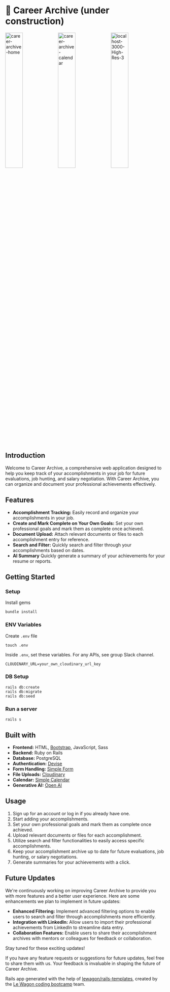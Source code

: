 # 🎯 Career Archive (under construction)

<img src="https://i.ibb.co/kKs1RR6/career-archive-full.png" alt="career-archive-home" border="0" width="33%"><img src="https://i.postimg.cc/HLXX4kBd/localhost-3000-High-Res-2.png" alt="career-archive-calendar" border="0" width="33%"><img src="https://i.ibb.co/nn0kk5M/localhost-3000-High-Res-3.png" alt="localhost-3000-High-Res-3" border="0" width="33%">

## Introduction

Welcome to Career Archive, a comprehensive web application designed to help you keep track of your accomplishments in your job for future evaluations, job hunting, and salary negotiation. With Career Archive, you can organize and document your professional achievements effectively.

## Features

- **Accomplishment Tracking:** Easily record and organize your accomplishments in your job.
- **Create and Mark Complete on Your Own Goals:** Set your own professional goals and mark them as complete once achieved.
- **Document Upload:** Attach relevant documents or files to each accomplishment entry for reference.
- **Search and Filter:** Quickly search and filter through your accomplishments based on dates.
- **AI Summary** Quickly generate a summary of your achievements for your resume or reports.

## Getting Started
### Setup

Install gems
```
bundle install
```

### ENV Variables
Create `.env` file
```
touch .env
```
Inside `.env`, set these variables. For any APIs, see group Slack channel.
```
CLOUDINARY_URL=your_own_cloudinary_url_key
```

### DB Setup
```
rails db:create
rails db:migrate
rails db:seed
```

### Run a server
```
rails s
```

## Built with

- **Frontend:** HTML, [Bootstrap](https://getbootstrap.com/), JavaScript, Sass
- **Backend:** Ruby on Rails
- **Database:** PostgreSQL
- **Authentication:** [Devise](https://github.com/heartcombo/devise)
- **Form Handling:** [Simple Form](https://github.com/heartcombo/simple_form)
- **File Uploads:** [Cloudinary](https://cloudinary.com/)
- **Calendar:** [Simple Calendar](https://github.com/excid3/simple_calendar)
- **Generative AI:** [Open AI](https://openai.com/index/openai-api)

## Usage

1. Sign up for an account or log in if you already have one.
2. Start adding your accomplishments.
3. Set your own professional goals and mark them as complete once achieved.
4. Upload relevant documents or files for each accomplishment.
5. Utilize search and filter functionalities to easily access specific accomplishments.
6. Keep your accomplishment archive up to date for future evaluations, job hunting, or salary negotiations.
7. Generate summaries for your achievements with a click.

## Future Updates

We're continuously working on improving Career Archive to provide you with more features and a better user experience. Here are some enhancements we plan to implement in future updates:

- **Enhanced Filtering:** Implement advanced filtering options to enable users to search and filter through accomplishments more efficiently.
- **Integration with LinkedIn:** Allow users to import their professional achievements from LinkedIn to streamline data entry.
- **Collaboration Features:** Enable users to share their accomplishment archives with mentors or colleagues for feedback or collaboration.

Stay tuned for these exciting updates!

If you have any feature requests or suggestions for future updates, feel free to share them with us. Your feedback is invaluable in shaping the future of Career Archive.

Rails app generated with the help of [lewagon/rails-templates](https://github.com/lewagon/rails-templates), created by the [Le Wagon coding bootcamp](https://www.lewagon.com) team.
